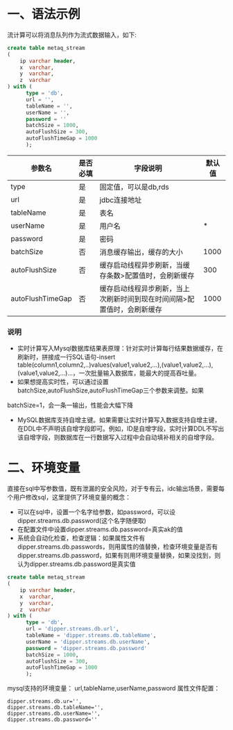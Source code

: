 # 一、语法示例

流计算可以将消息队列作为流式数据输入，如下:

```sql
create table metaq_stream
(
    ip varchar header,
    x  varchar,
    y  varchar,
    z  varchar
) with (
      type = 'db',
      url = '',
      tableName = '',
      userName = '',
      password = ''
      batchSize = 1000,
      autoFlushSize = 300,
      autoFlushTimeGap = 1000
      );
```

| 参数名 | 是否必填 | 字段说明 | 默认值 |
| --- | --- | --- | --- |
| type | 是 | 固定值，可以是db,rds |
| url | 是 | jdbc连接地址 |  |
| tableName | 是 | 表名 |  |
| userName | 是 | 用户名 | * |
| password | 是 | 密码 |  |
| batchSize | 否 | 消息缓存输出，缓存的大小 | 1000 |
| autoFlushSize | 否 | 缓存启动线程异步刷新，当缓存条数>配置值时，会刷新缓存 | 300 |
| autoFlushTimeGap | 否 | 缓存启动线程异步刷新，当上次刷新时间到现在时间间隔>配置值时，会刷新缓存 | 1000 |

### 说明

- 实时计算写入Mysql数据库结果表原理：针对实时计算每行结果数据缓存，在刷新时，拼接成一行SQL语句-insert table(column1,column2,..)values(value1,value2,...),(value1,value2,...),(value1,value2,...)...，一次批量输入数据库，能最大的提高吞吐量。
- 如果想提高实时性，可以通过设置batchSize,autoFlushSize,autoFlushTimeGap三个参数来调整。如果

batchSize=1，会一条一输出，性能会大幅下降

- MySQL数据库支持自增主键。如果需要让实时计算写入数据支持自增主键，在DDL中不声明该自增字段即可。例如，ID是自增字段，实时计算DDL不写出该自增字段，则数据库在一行数据写入过程中会自动填补相关的自增字段。

# 二、环境变量

直接在sql中写参数值，既有泄漏的安全风险，对于专有云，idc输出场景，需要每个用户修改sql，这里提供了环境变量的概念：

- 可以在sql中，设置一个名字给参数，如password，可以设dipper.streams.db.password(这个名字随便取)
- 在配置文件中设置dipper.streams.db.password=真实ak的值
- 系统会自动化检查，检查逻辑：如果属性文件有dipper.streams.db.passwords，则用属性的值替换，检查环境变量是否有dipper.streams.db.password，如果有则用环境变量替换，如果没找到，则认为dipper.streams.db.password是真实值

```sql
create table metaq_stream
(
    ip varchar header,
    x  varchar,
    y  varchar,
    z  varchar
) with (
      type = 'db',
      url = 'dipper.streams.db.url',
      tableName = 'dipper.streams.db.tableName',
      userName = 'dipper.streams.db.userName',
      password = 'dipper.streams.db.password'
      batchSize = 1000,
      autoFlushSize = 300,
      autoFlushTimeGap = 1000
      );
```

mysql支持的环境变量： url,tableName,userName,password 属性文件配置：

```properties
dipper.streams.db.ur='',
dipper.streams.db.tableName='',
dipper.streams.db.userName='',
dipper.streams.db.password=''
```

